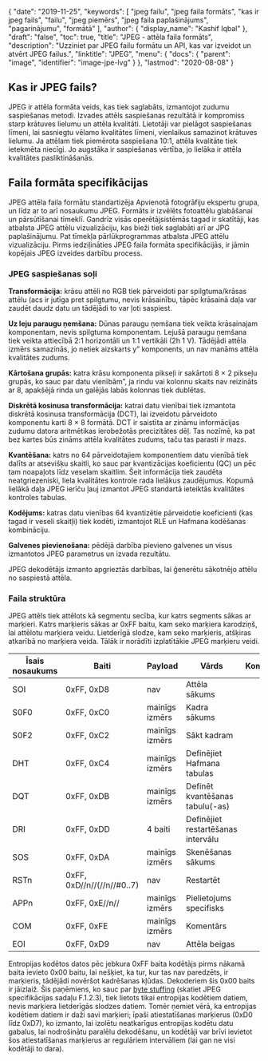 {
  "date": "2019-11-25",
  "keywords": [
"jpeg failu",
"jpeg faila formāts",
"kas ir jpeg fails",
"failu",
"jpeg piemērs",
"jpeg faila paplašinājums",
"pagarinājumu",
"formātā"
],
  "author": {
    "display_name": "Kashif Iqbal"
},
  "draft": "false",
  "toc": true,
  "title": "JPEG - attēla faila formāts",
  "description": "Uzziniet par JPEG failu formātu un API, kas var izveidot un atvērt JPEG failus.",
  "linktitle": "JPEG",
  "menu": {
    "docs": {
      "parent": "image",
      "identifier": "image-jpe-lvg"
}
},
  "lastmod": "2020-08-08"
}

## Kas ir JPEG fails? ##

JPEG ir attēla formāta veids, kas tiek saglabāts, izmantojot zudumu saspiešanas metodi. Izvades attēls saspiešanas rezultātā ir kompromiss starp krātuves lielumu un attēla kvalitāti. Lietotāji var pielāgot saspiešanas līmeni, lai sasniegtu vēlamo kvalitātes līmeni, vienlaikus samazinot krātuves lielumu. Ja attēlam tiek piemērota saspiešana 10:1, attēla kvalitāte tiek ietekmēta niecīgi. Jo augstāka ir saspiešanas vērtība, jo lielāka ir attēla kvalitātes pasliktināšanās.

## Faila formāta specifikācijas ##

JPEG attēla faila formātu standartizēja Apvienotā fotogrāfiju ekspertu grupa, un līdz ar to arī nosaukumu JPEG. Formāts ir izvēlēts fotoattēlu glabāšanai un pārsūtīšanai tīmeklī. Gandrīz visās operētājsistēmās tagad ir skatītāji, kas atbalsta JPEG attēlu vizualizāciju, kas bieži tiek saglabāti arī ar JPG paplašinājumu. Pat tīmekļa pārlūkprogrammas atbalsta JPEG attēlu vizualizāciju. Pirms iedziļināties JPEG faila formāta specifikācijās, ir jāmin kopējais JPEG izveides darbību process.

### JPEG saspiešanas soļi ###

**Transformācija:** krāsu attēli no RGB tiek pārveidoti par spilgtuma/krāsas attēlu (acs ir jutīga pret spilgtumu, nevis krāsainību, tāpēc krāsainā daļa var zaudēt daudz datu un tādējādi to var ļoti saspiest.

**Uz leju paraugu ņemšana:** Dūnas paraugu ņemšana tiek veikta krāsainajam komponentam, nevis spilgtuma komponentam. Lejušā paraugu ņemšana tiek veikta attiecībā 2:1 horizontāli un 1:1 vertikāli (2h 1 V). Tādējādi attēla izmērs samazinās, jo netiek aizskarts y” komponents, un nav manāms attēla kvalitātes zudums.

**Kārtošana grupās:** katra krāsu komponenta pikseļi ir sakārtoti 8 × 2 pikseļu grupās, ko sauc par datu vienībām”, ja rindu vai kolonnu skaits nav reizināts ar 8, apakšējā rinda un galējās labās kolonnas tiek dublētas.

**Diskrētā kosinusa transformācija:** katrai datu vienībai tiek izmantota diskrētā kosinusa transformācija (DCT), lai izveidotu pārveidoto komponentu karti 8 × 8 formātā. DCT ir saistīta ar zināmu informācijas zudumu datora aritmētikas ierobežotās precizitātes dēļ. Tas nozīmē, ka pat bez kartes būs zināms attēla kvalitātes zudums, taču tas parasti ir mazs.

**Kvantēšana:** katrs no 64 pārveidotajiem komponentiem datu vienībā tiek dalīts ar atsevišķu skaitli, ko sauc par kvantizācijas koeficientu (QC) un pēc tam noapaļots līdz veselam skaitlim. Šeit informācija tiek zaudēta neatgriezeniski, liela kvalitātes kontrole rada lielākus zaudējumus. Kopumā lielākā daļa JPEG ierīču ļauj izmantot JPEG standartā ieteiktās kvalitātes kontroles tabulas.

**Kodējums:** katras datu vienības 64 kvantizētie pārveidotie koeficienti (kas tagad ir veseli skaitļi) tiek kodēti, izmantojot RLE un Hafmana kodēšanas kombināciju.

**Galvenes pievienošana:** pēdējā darbība pievieno galvenes un visus izmantotos JPEG parametrus un izvada rezultātu.

JPEG dekodētājs izmanto apgrieztās darbības, lai ģenerētu sākotnējo attēlu no saspiestā attēla.

### Faila struktūra ###

JPEG attēls tiek attēlots kā segmentu secība, kur katrs segments sākas ar marķieri. Katrs marķieris sākas ar 0xFF baitu, kam seko marķiera karodziņš, lai attēlotu marķiera veidu. Lietderīgā slodze, kam seko marķieris, atšķiras atkarībā no marķiera veida. Tālāk ir norādīti izplatītākie JPEG marķieru veidi.

|Īsais nosaukums|Baiti|Payload|Vārds|Komentāri
---|---|---|---|---|
|SOI|0xFF, 0xD8|nav|Attēla sākums|
|S0F0|0xFF, 0xC0|mainīgs izmērs|Kadra sākums|
|S0F2|0xFF, 0xC2|mainīgs izmērs|Sākt kadram|
|DHT|0xFF, 0xC4|mainīgs izmērs|Definējiet Hafmana tabulas|
|DQT|0xFF, 0xDB|mainīgs izmērs|Definēt kvantēšanas tabulu(-as)|
|DRI|0xFF, 0xDD|4 baiti|Definējiet restartēšanas intervālu|
|SOS|0xFF, 0xDA|mainīgs izmērs|Skenēšanas sākums|
|RSTn|0xFF, 0xD//n//(//n//#0..7)|nav|Restartēt|
|APPn|0xFF, 0xE//n//|mainīgs izmērs|Pielietojums specifisks|
|COM|0xFF, 0xFE|mainīgs izmērs|Komentārs|
|EOI|0xFF, 0xD9|nav|Attēla beigas|

Entropijas kodētos datos pēc jebkura 0xFF baita kodētājs pirms nākamā baita ievieto 0x00 baitu, lai nešķiet, ka tur, kur tas nav paredzēts, ir marķieris, tādējādi novēršot kadrēšanas kļūdas. Dekoderiem šis 0x00 baits ir jāizlaiž. Šis paņēmiens, ko sauc par [byte stuffing](https://en.wikipedia.org/wiki/Byte_stuffing) (skatiet JPEG specifikācijas sadaļu F.1.2.3), tiek lietots tikai entropijas kodētiem datiem, nevis marķiera lietderīgās slodzes datiem. Tomēr ņemiet vērā, ka entropijas kodētiem datiem ir daži savi marķieri; īpaši atiestatīšanas marķierus (0xD0 līdz 0xD7), ko izmanto, lai izolētu neatkarīgus entropijas kodētu datu gabalus, lai nodrošinātu paralēlu dekodēšanu, un kodētāji var brīvi ievietot šos atiestatīšanas marķierus ar regulāriem intervāliem (lai gan ne visi kodētāji to dara).


